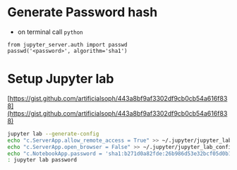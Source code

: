 # Generate Password hash
- on terminal call `python`
```
from jupyter_server.auth import passwd
passwd('<password>', algorithm='sha1')
```

# Setup Jupyter lab 


[https://gist.github.com/artificialsoph/443a8bf9af3302df9cb0cb54a616f838](https://gist.github.com/artificialsoph/443a8bf9af3302df9cb0cb54a616f838)


```bash
jupyter lab --generate-config
echo "c.ServerApp.allow_remote_access = True" >> ~/.jupyter/jupyter_lab_config.py
echo "c.ServerApp.open_browser = False" >> ~/.jupyter/jupyter_lab_config.py
echo "c.NotebookApp.password = 'sha1:b271d0a82fde:26b986d53e32bcf05d0b19f6c97f29dcf0604047'" >> ~/.jupyter/jupyter_lab_config.py
: jupyter lab password

```
